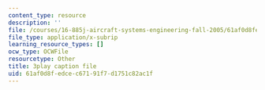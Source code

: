 ```yaml
---
content_type: resource
description: ''
file: /courses/16-885j-aircraft-systems-engineering-fall-2005/61af0d8fedcec67191f7d1751c82ac1f_xJ2H06sseLM.srt
file_type: application/x-subrip
learning_resource_types: []
ocw_type: OCWFile
resourcetype: Other
title: 3play caption file
uid: 61af0d8f-edce-c671-91f7-d1751c82ac1f
---
```

